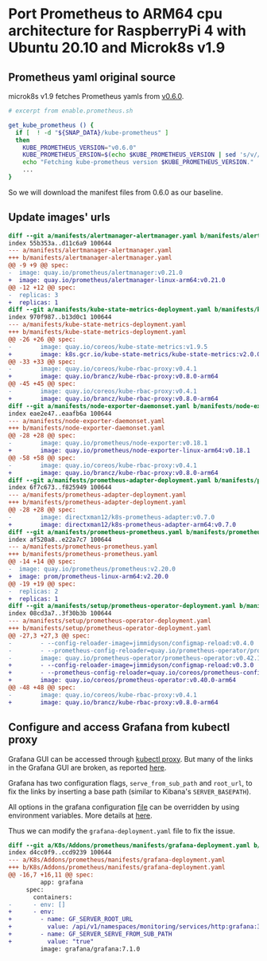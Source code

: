 # Port Prometheus to ARM64 cpu architecture for RaspberryPi 4 with Ubuntu 20.10 and Microk8s v1.9

## Prometheus yaml original source
microk8s v1.9 fetches Prometheus yamls from [v0.6.0](https://github.com/prometheus-operator/kube-prometheus).
```bash
# excerpt from enable.prometheus.sh

get_kube_prometheus () {
  if [  ! -d "${SNAP_DATA}/kube-prometheus" ]
  then
    KUBE_PROMETHEUS_VERSION="v0.6.0"
    KUBE_PROMETHEUS_ERSION=$(echo $KUBE_PROMETHEUS_VERSION | sed 's/v//g')
    echo "Fetching kube-prometheus version $KUBE_PROMETHEUS_VERSION."
    ...
}
```
So we will download the manifest files from 0.6.0 as our baseline.

## Update images' urls

```diff
diff --git a/manifests/alertmanager-alertmanager.yaml b/manifests/alertmanager-alertmanager.yaml
index 55b353a..d11c6a9 100644
--- a/manifests/alertmanager-alertmanager.yaml
+++ b/manifests/alertmanager-alertmanager.yaml
@@ -9 +9 @@ spec:
-  image: quay.io/prometheus/alertmanager:v0.21.0
+  image: quay.io/prometheus/alertmanager-linux-arm64:v0.21.0
@@ -12 +12 @@ spec:
-  replicas: 3
+  replicas: 1
diff --git a/manifests/kube-state-metrics-deployment.yaml b/manifests/kube-state-metrics-deployment.yaml
index 970f987..b13d0c1 100644
--- a/manifests/kube-state-metrics-deployment.yaml
+++ b/manifests/kube-state-metrics-deployment.yaml
@@ -26 +26 @@ spec:
-        image: quay.io/coreos/kube-state-metrics:v1.9.5
+        image: k8s.gcr.io/kube-state-metrics/kube-state-metrics:v2.0.0-alpha.2
@@ -33 +33 @@ spec:
-        image: quay.io/coreos/kube-rbac-proxy:v0.4.1
+        image: quay.io/brancz/kube-rbac-proxy:v0.8.0-arm64
@@ -45 +45 @@ spec:
-        image: quay.io/coreos/kube-rbac-proxy:v0.4.1
+        image: quay.io/brancz/kube-rbac-proxy:v0.8.0-arm64
diff --git a/manifests/node-exporter-daemonset.yaml b/manifests/node-exporter-daemonset.yaml
index eae2e47..eaafb6a 100644
--- a/manifests/node-exporter-daemonset.yaml
+++ b/manifests/node-exporter-daemonset.yaml
@@ -28 +28 @@ spec:
-        image: quay.io/prometheus/node-exporter:v0.18.1
+        image: quay.io/prometheus/node-exporter-linux-arm64:v0.18.1
@@ -58 +58 @@ spec:
-        image: quay.io/coreos/kube-rbac-proxy:v0.4.1
+        image: quay.io/brancz/kube-rbac-proxy:v0.8.0-arm64
diff --git a/manifests/prometheus-adapter-deployment.yaml b/manifests/prometheus-adapter-deployment.yaml
index 6f7c673..f825949 100644
--- a/manifests/prometheus-adapter-deployment.yaml
+++ b/manifests/prometheus-adapter-deployment.yaml
@@ -28 +28 @@ spec:
-        image: directxman12/k8s-prometheus-adapter:v0.7.0
+        image: directxman12/k8s-prometheus-adapter-arm64:v0.7.0
diff --git a/manifests/prometheus-prometheus.yaml b/manifests/prometheus-prometheus.yaml
index af520a8..e22a7c7 100644
--- a/manifests/prometheus-prometheus.yaml
+++ b/manifests/prometheus-prometheus.yaml
@@ -14 +14 @@ spec:
-  image: quay.io/prometheus/prometheus:v2.20.0
+  image: prom/prometheus-linux-arm64:v2.20.0
@@ -19 +19 @@ spec:
-  replicas: 2
+  replicas: 1
diff --git a/manifests/setup/prometheus-operator-deployment.yaml b/manifests/setup/prometheus-operator-deployment.yaml
index 08cd3a7..3f30b3b 100644
--- a/manifests/setup/prometheus-operator-deployment.yaml
+++ b/manifests/setup/prometheus-operator-deployment.yaml
@@ -27,3 +27,3 @@ spec:
-        - --config-reloader-image=jimmidyson/configmap-reload:v0.4.0
-        - --prometheus-config-reloader=quay.io/prometheus-operator/prometheus-config-reloader:v0.42.1
-        image: quay.io/prometheus-operator/prometheus-operator:v0.42.1
+        - --config-reloader-image=jimmidyson/configmap-reload:v0.3.0
+        - --prometheus-config-reloader=quay.io/coreos/prometheus-config-reloader:v0.40.0-arm64
+        image: quay.io/coreos/prometheus-operator:v0.40.0-arm64
@@ -48 +48 @@ spec:
-        image: quay.io/coreos/kube-rbac-proxy:v0.4.1
+        image: quay.io/brancz/kube-rbac-proxy:v0.8.0-arm64
```

## Configure and access Grafana from kubectl proxy

Grafana GUI can be accessed through [kubectl proxy](https://kubernetes.io/docs/tasks/access-application-cluster/access-cluster/#directly-accessing-the-rest-api). But many of the links in the Grafana GUI are broken, as reported [here](https://github.com/grafana/grafana/issues/13459).

Grafana has two configuration flags, `serve_from_sub_path` and `root_url`,  to fix the links by inserting a base path (similar to Kibana's `SERVER_BASEPATH`).

All options in the grafana configuration [file](https://github.com/grafana/grafana/blob/master/conf/defaults.ini) can be overridden by using environment variables. More details at [here](https://grafana.com/docs/grafana/latest/administration/configuration/#configure-with-environment-variables).

Thus we can modify the `grafana-deployment.yaml` file to fix the issue.

```diff
diff --git a/K8s/Addons/prometheus/manifests/grafana-deployment.yaml b/K8s/Addons/prometheus/manifests/grafana-deployment.yaml
index d4cc0f9..ccd9239 100644
--- a/K8s/Addons/prometheus/manifests/grafana-deployment.yaml
+++ b/K8s/Addons/prometheus/manifests/grafana-deployment.yaml
@@ -16,7 +16,11 @@ spec:
         app: grafana
     spec:
       containers:
-      - env: []
+      - env:
+        - name: GF_SERVER_ROOT_URL
+          value: /api/v1/namespaces/monitoring/services/http:grafana:3000/proxy
+        - name: GF_SERVER_SERVE_FROM_SUB_PATH
+          value: "true"
         image: grafana/grafana:7.1.0
```


